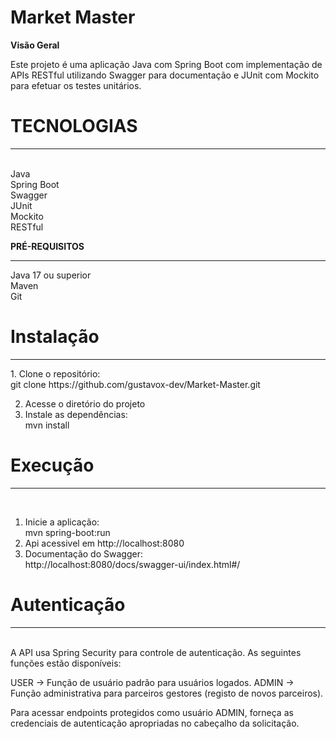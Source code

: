 <h1><b>Market Master</b></h1>

<b>Visão Geral</b>

  Este projeto é uma aplicação Java com Spring Boot com implementação de APIs RESTful utilizando Swagger para
  documentação e JUnit com Mockito para efetuar os testes unitários. 

<h1><b>TECNOLOGIAS</b></h1>
<hr>
<br>
  Java<br>
  Spring Boot<br>
  Swagger<br>
  JUnit<br>
  Mockito<br>
  RESTful<br>

<b>PRÉ-REQUISITOS</b>
<hr>
  Java 17 ou superior <br>
  Maven<br>
  Git<br>

<h1><b>Instalação</b></h1>
<hr>
  1. Clone o repositório:<br>
    git clone https://github.com/gustavox-dev/Market-Master.git  <br>
  
  2. Acesse o diretório do projeto<br>
  3. Instale as dependências:<br>
     mvn install <br>

<h1><b>Execução</b></h1>
<hr>
<br>

  1. Inicie a aplicação:<br>
     mvn spring-boot:run  <br>
  2. Api acessivel em http://localhost:8080<br>
  3. Documentação do Swagger:<br>
     http://localhost:8080/docs/swagger-ui/index.html#/ <br>


<h1><b>Autenticação</b></h1>
<hr>
<br>
A API usa Spring Security para controle de autenticação. As seguintes funções estão disponíveis:

USER -> Função de usuário padrão para usuários logados.
ADMIN -> Função administrativa para parceiros gestores (registo de novos parceiros).

Para acessar endpoints protegidos como usuário ADMIN, forneça as credenciais de autenticação apropriadas no cabeçalho da solicitação.

